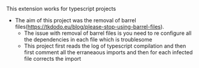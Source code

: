 This extension works for typescript projects

- The aim of this project was the removal of barrel files(https://tkdodo.eu/blog/please-stop-using-barrel-files).
  - The issue with removal of barrel files is you need to re configure all the dependencies in each file which is troublesome
  - This project first reads the log of typescript compilation and then first comment all the erraneaous imports and then for each infected file corrects the import
 
